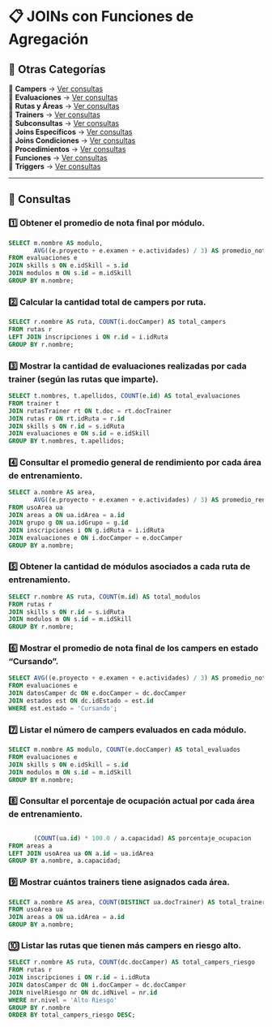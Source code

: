 # 📋 JOINs con Funciones de Agregación

## 📂 Otras Categorías

📌 **Campers** → [Ver consultas](../../consultas-sql/1.campers/)  
📌 **Evaluaciones** → [Ver consultas](../../consultas-sql/2.evaluaciones/)  
📌 **Rutas y Áreas** → [Ver consultas](../../consultas-sql/3.rutas_Areas/)  
📌 **Trainers** → [Ver consultas](../../consultas-sql/4.trainers/)  
📌 **Subconsultas** → [Ver consultas](../../consultas-sql/5.SubConsultas/)  
📌 **Joins Específicos** → [Ver consultas](../../consultas-sql/7.Joins_específicos/)  
📌 **Joins Condiciones** → [Ver consultas](../../consultas-sql/8.joins_condiciones/)  
📌 **Procedimientos** → [Ver consultas](../../consultas-sql/9.procedimientos/)  
📌 **Funciones** → [Ver consultas](../../consultas-sql/10.funciones/)  
📌 **Triggers** → [Ver consultas](../../consultas-sql/11.triggers/)  

---  

## 📌 Consultas  

### 1️⃣ Obtener el promedio de nota final por módulo.  
```sql
SELECT m.nombre AS modulo, 
       AVG((e.proyecto + e.examen + e.actividades) / 3) AS promedio_nota_final
FROM evaluaciones e
JOIN skills s ON e.idSkill = s.id
JOIN modulos m ON s.id = m.idSkill
GROUP BY m.nombre;
```
### 2️⃣ Calcular la cantidad total de campers por ruta.  
```sql
SELECT r.nombre AS ruta, COUNT(i.docCamper) AS total_campers
FROM rutas r
LEFT JOIN inscripciones i ON r.id = i.idRuta
GROUP BY r.nombre;

```
### 3️⃣ Mostrar la cantidad de evaluaciones realizadas por cada trainer (según las rutas que imparte).  
```sql
SELECT t.nombres, t.apellidos, COUNT(e.id) AS total_evaluaciones
FROM trainer t
JOIN rutasTrainer rt ON t.doc = rt.docTrainer
JOIN rutas r ON rt.idRuta = r.id
JOIN skills s ON r.id = s.idRuta
JOIN evaluaciones e ON s.id = e.idSkill
GROUP BY t.nombres, t.apellidos;
```
### 4️⃣ Consultar el promedio general de rendimiento por cada área de entrenamiento.  
```sql
SELECT a.nombre AS area, 
       AVG((e.proyecto + e.examen + e.actividades) / 3) AS promedio_rendimiento
FROM usoArea ua
JOIN areas a ON ua.idArea = a.id
JOIN grupo g ON ua.idGrupo = g.id
JOIN inscripciones i ON g.idRuta = i.idRuta
JOIN evaluaciones e ON i.docCamper = e.docCamper
GROUP BY a.nombre;
```
### 5️⃣ Obtener la cantidad de módulos asociados a cada ruta de entrenamiento.  
```sql
SELECT r.nombre AS ruta, COUNT(m.id) AS total_modulos
FROM rutas r
JOIN skills s ON r.id = s.idRuta
JOIN modulos m ON s.id = m.idSkill
GROUP BY r.nombre;
```
### 6️⃣ Mostrar el promedio de nota final de los campers en estado “Cursando”.  
```sql
SELECT AVG((e.proyecto + e.examen + e.actividades) / 3) AS promedio_nota_cursando
FROM evaluaciones e
JOIN datosCamper dc ON e.docCamper = dc.docCamper
JOIN estados est ON dc.idEstado = est.id
WHERE est.estado = 'Cursando';
```
### 7️⃣ Listar el número de campers evaluados en cada módulo.  
```sql
SELECT m.nombre AS modulo, COUNT(e.docCamper) AS total_evaluados
FROM evaluaciones e
JOIN skills s ON e.idSkill = s.id
JOIN modulos m ON s.id = m.idSkill
GROUP BY m.nombre;
```
### 8️⃣ Consultar el porcentaje de ocupación actual por cada área de entrenamiento.  
```sql

       (COUNT(ua.id) * 100.0 / a.capacidad) AS porcentaje_ocupacion
FROM areas a
LEFT JOIN usoArea ua ON a.id = ua.idArea
GROUP BY a.nombre, a.capacidad;
```
### 9️⃣ Mostrar cuántos trainers tiene asignados cada área.  
```sql
SELECT a.nombre AS area, COUNT(DISTINCT ua.docTrainer) AS total_trainers
FROM usoArea ua
JOIN areas a ON ua.idArea = a.id
GROUP BY a.nombre;
```
### 🔟 Listar las rutas que tienen más campers en riesgo alto.  
```sql
SELECT r.nombre AS ruta, COUNT(dc.docCamper) AS total_campers_riesgo
FROM rutas r
JOIN inscripciones i ON r.id = i.idRuta
JOIN datosCamper dc ON i.docCamper = dc.docCamper
JOIN nivelRiesgo nr ON dc.idNivel = nr.id
WHERE nr.nivel = 'Alto Riesgo'
GROUP BY r.nombre
ORDER BY total_campers_riesgo DESC;
```